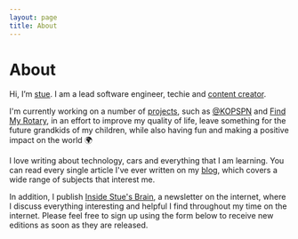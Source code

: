 ```yaml
---
layout: page
title: About
---
```


# About

Hi, I’m [stue](). I am a lead software engineer, techie and [content creator](). 

I'm currently working on a number of [projects](/work), such as [@KOPSPN]() and [Find My Rotary](), in an effort to improve my quality of life, leave something for the future grandkids of my children, while also having fun and making a positive impact on the world 🌍

I love writing about technology, cars and everything that I am learning. You can read every single article I've ever written on my [blog](/blog), which covers a wide range of subjects that interest me. 

In addition, I publish [Inside Stue's Brain](/newsletter), a newsletter on the internet, where I discuss everything interesting and helpful I find throughout my time on the internet. Please feel free to sign up using the form below to receive new editions as soon as they are released. 

<script async data-uid="3df2bee2cc" src="https://wondrous-speaker-8686.ck.page/3df2bee2cc/index.js"></script>
